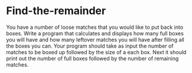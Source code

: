 # Find-the-remainder
You have a number of loose matches that you would like to put back into boxes. Write a program that calculates and displays how many full boxes you will have and how many leftover matches you will have after filling all the boxes you can. Your program should take as input the number of matches to be boxed up followed by the size of a each box. Next it should print out the number of full boxes followed by the number of remaining matches.
